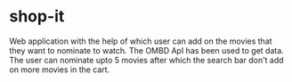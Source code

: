# shop-it

Web application with the help of which user can add on the movies that they want to nominate to watch. The OMBD ApI has been used to get data. The user can nominate upto 5 movies after which the search bar don't add on more movies in the cart.
